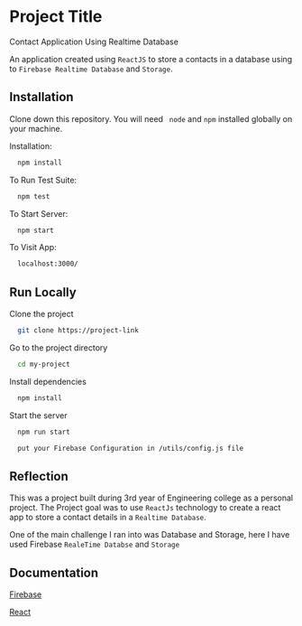 
# Project Title

Contact Application Using Realtime Database

An application created using ```ReactJS``` to store a contacts in a database using to ```Firebase Realtime Database``` and ```Storage```.


## Installation

Clone down this repository. You will need ``` node``` and ```npm``` installed globally on your machine.


Installation:
```bash
  npm install
```
To Run Test Suite:
```bash
  npm test
```
To Start Server:
```bash
  npm start
```
To Visit App:
```bash
  localhost:3000/
```
## Run Locally

Clone the project

```bash
  git clone https://project-link
```

Go to the project directory

```bash
  cd my-project
```

Install dependencies

```bash
  npm install
```

Start the server

```bash
  npm run start
```

```bash
  put your Firebase Configuration in /utils/config.js file
```


## Reflection
This was a project built during 3rd year of Engineering college as a personal project. The Project goal was to use ```ReactJs``` technology to create a react app to store a contact details in a ```Realtime Database```.

One of the main challenge I ran into was Database and Storage, here I have used Firebase ```RealeTime Databse``` and ```Storage```
## Documentation

[Firebase](https://firebase.google.com/docs)

[React](https://beta.reactjs.org/)

